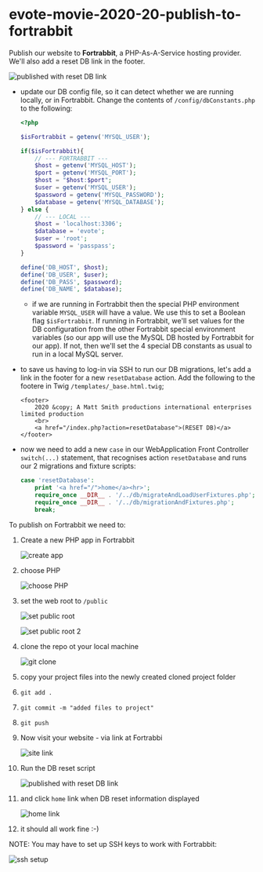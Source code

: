 # evote-movie-2020-20-publish-to-fortrabbit

Publish our website to **Fortrabbit**, a PHP-As-A-Service hosting provider. We'll also add a reset DB link in the footer.

![published with reset DB link](screenshots/resetDb.png)

- update our DB config file, so it can detect whether we are running locally, or in Fortrabbit. Change the contents of `/config/dbConstants.php` to the following:

    ```php
    <?php
    
    $isFortrabbit = getenv('MYSQL_USER');
    
    if($isFortrabbit){
        // --- FORTRABBIT ---
        $host = getenv('MYSQL_HOST');
        $port = getenv('MYSQL_PORT');
        $host = "$host:$port";
        $user = getenv('MYSQL_USER');
        $password = getenv('MYSQL_PASSWORD');
        $database = getenv('MYSQL_DATABASE');
    } else {
        // --- LOCAL ---
        $host = 'localhost:3306';
        $database = 'evote';
        $user = 'root';
        $password = 'passpass';
    }
    
    define('DB_HOST', $host);
    define('DB_USER', $user);
    define('DB_PASS', $password);
    define('DB_NAME', $database);
    ```
  
    - if we are running in Fortrabbit then the special PHP environment variable `MYSQL_USER` will have a value. We use this to set a Boolean flag `$isFortrabbit`. If running in Fortrabbit, we'll set values for the DB configuration from the other Fortrabbit special environment variables (so our app will use the MySQL DB hosted by Fortrabbit for our app). If not, then we'll set the 4 special DB constants as usual to run in a local MySQL server.
    
- to save us having to log-in via SSH to run our DB migrations, let's add a link in the footer for a new `resetDatabase` action. Add the following to the footere in Twig `/templates/_base.html.twig`;
    
    ```twig
    <footer>
        2020 &copy; A Matt Smith productions international enterprises limited production
        <br>
        <a href="/index.php?action=resetDatabase">(RESET DB)</a>
    </footer>
    ```
  
- now we need to add a new `case` in our WebApplication Front Controller `switch(...)` statement, that recognises action `resetDatabase` and runs our 2 migrations and fixture scripts:

    ```php
    case 'resetDatabase':
        print '<a href="/">home</a><hr>';
        require_once __DIR__ . '/../db/migrateAndLoadUserFixtures.php';
        require_once __DIR__ . '/../db/migrationAndFixtures.php';
        break;
    ```

To publish on Fortrabbit we need to:

1. Create a new PHP app in Fortrabbit

    ![create app](screenshots/1_createApp.png)

1. choose PHP

    ![choose PHP](screenshots/2_choosePHP.png)

1. set the web root to `/public`

    ![set public root](screenshots/3_set_public_root.png)
    
    ![set public root 2](screenshots/4_public.png)

1. clone the repo ot your local machine

    ![git clone](screenshots/5_clone_git.png)

1. copy your project files into the newly created cloned project folder

1. `git add .`

1. `git commit -m "added files to project"`

1. `git push`

1. Now visit your website - via link at Fortrabbi

    ![site link](screenshots/6_preview.png)

1. Run the DB reset script

    ![published with reset DB link](screenshots/resetDb.png)

1. and click `home` link when DB reset information displayed

    ![home link](screenshots/7_run_reseet.png)

1. it should all work fine :-)



NOTE: You may have to set up SSH keys to work with Fortrabbit:

![ssh setup](screenshots/8_shh_setup.png)
